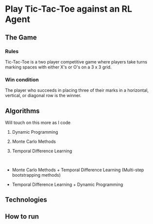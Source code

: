 # Play Tic-Tac-Toe against an RL Agent

## The Game

### Rules
Tic-Tac-Toe is a two player competitive game where players take turns marking spaces with either X's or O's on a 3 x 3 grid. 

### Win condition
The player who succeeds in placing three of their marks in a horizontal, vertical, or diagonal row is the winner.

## Algorithms
Will touch on this more as I code

1. Dynamic Programming

2. Monte Carlo Methods

3. Temporal Difference Learning

<br>

* Monte Carlo Methods + Temporal Difference Learning 
(Multi-step bootstrapping methods)

* Temporal Difference Learning + Dynamic Programming 

## Technologies

## How to run



